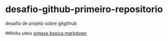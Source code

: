 # desafio-github-primeiro-repositorio
desafio de projeto sobre gitgithub

##links uteis
[sintaxe basica markdown](https://www.markdownguide.org/basic-syntax/)
